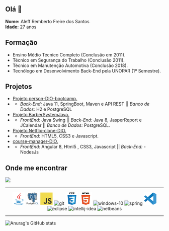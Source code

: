 
## Olá :wave:


 **Nome:**  Aleff Remberto Freire dos Santos <br/>
 **Idade:**  27 anos

## **Formação**
- Ensino Médio Técnico Completo (Conclusão em 2011).
- Técnico em Segurança do Trabalho (Conclusão 2011).
- Técnico em Manutenção Automotiva (Conclusão 2018).
- Tecnólogo em Desenvolvimento Back-End pela UNOPAR (1º Semestre).



## Projetos
-  <a href="https://github.com/AL33H/personAPI-DIO-bootcamp">Projeto person-DIO-bootcamp.</a>
- - *Back-End:* Java 11, SpringBoot, Maven e API REST || *Banco de Dados:* H2 e PostgreSQL
- <a href="https://github.com/AL33H/BarberSystemJava">Projeto BarberSystemJava. </a>
- - *FrontEnd:* Java Swing || *Back-End:* Java 8, JasperReport e JCalendar || *Banco de Dados:* PostgreSQL.
- <a href="https://github.com/AL33H/Netflix-clone-DIO">Projeto Netflix-clone-DIO.</a>
- - *FrontEnd:* HTML5, CSS3 e Javascript.
- <a href="https://github.com/AL33H/course-manager-DIO">course-manager-DIO.</a>
- - *FrontEnd:* Angular 8, Html5 , CSS3, Javascript || *Back-End:* - NodesJs


## Onde me encontrar

<a href="https://www.linkedin.com/in/aleff-remberto-0b60b21b2/" rel="nofollow"><img src="https://camo.githubusercontent.com/c00f87aeebbec37f3ee0857cc4c20b21fefde8a96caf4744383ebfe44a47fe3f/68747470733a2f2f696d672e736869656c64732e696f2f62616467652f2d4c696e6b6564496e2d2532333030373742353f7374796c653d666f722d7468652d6261646765266c6f676f3d6c696e6b6564696e266c6f676f436f6c6f723d7768697465" data-canonical-src="https://img.shields.io/badge/-LinkedIn-%230077B5?style=for-the-badge&amp;logo=linkedin&amp;logoColor=white" style="max-width:100%;"></a>


---



<div align="center">
  
<img src="https://raw.githubusercontent.com/devicons/devicon/master/icons/java/java-original.svg" alt="java" width="40" height="40" style="max-width:100%;">


  <img src="https://raw.githubusercontent.com/devicons/devicon/master/icons/postgresql/postgresql-original-wordmark.svg" alt="postgresql" width="40" height="40" style="max-width:100%;">


<img src="https://raw.githubusercontent.com/devicons/devicon/master/icons/javascript/javascript-original.svg" alt="javascript" width="40" height="40" style="max-width:100%;">

<img src="https://camo.githubusercontent.com/fbfcb9e3dc648adc93bef37c718db16c52f617ad055a26de6dc3c21865c3321d/68747470733a2f2f7777772e766563746f726c6f676f2e7a6f6e652f6c6f676f732f6769742d73636d2f6769742d73636d2d69636f6e2e737667" alt="git" width="40" height="40" data-canonical-src="https://www.vectorlogo.zone/logos/git-scm/git-scm-icon.svg" style="max-width:100%;">
<img 
src="https://raw.githubusercontent.com/devicons/devicon/master/icons/css3/css3-original-wordmark.svg" alt="css3" width="40" height="40" style="max-width:100%;">

<img src="https://raw.githubusercontent.com/devicons/devicon/master/icons/html5/html5-original-wordmark.svg" alt="html5" width="40" height="40" style="max-width:100%;">

<img src="https://camo.githubusercontent.com/24f0dbcc9b4d496da045b86e98c56d026815f4c7d7d9f172fbc7da1d7fea42a5/68747470733a2f2f696d672e69636f6e73382e636f6d2f636f6c6f722f39362f3030303030302f77696e646f77732d31302e706e67" alt="windows-10" width="40" height="40" data-canonical-src="https://img.icons8.com/color/96/000000/windows-10.png" style="max-width:100%;">

<img src="https://camo.githubusercontent.com/4545b55c7771bbd175235c80b518dcbbf2f6ee0b984a51ad9363cba8cb70e67c/68747470733a2f2f7777772e766563746f726c6f676f2e7a6f6e652f6c6f676f732f737072696e67696f2f737072696e67696f2d69636f6e2e737667" alt="spring" width="40" height="40" data-canonical-src="https://www.vectorlogo.zone/logos/springio/springio-icon.svg" style="max-width:100%;">

<img src="https://raw.githubusercontent.com/devicons/devicon/9f4f5cdb393299a81125eb5127929ea7bfe42889/icons/vscode/vscode-original.svg" alt="VS code" height="40" width="40" style="max-width:100%;">

<img src="https://camo.githubusercontent.com/b0dc4ce4f01f85e98ad5f22943eab6a7d2711fae4bffe385c860a0428053265d/68747470733a2f2f7777772e65636c697073652e6f72672f646f776e6c6f6164732f6173736574732f7075626c69632f696d616765732f6c6f676f2d65636c697073652e706e67" alt="eclipse" width="40" height="40" data-canonical-src="https://www.eclipse.org/downloads/assets/public/images/logo-eclipse.png" style="max-width:100%;">

<img src="https://camo.githubusercontent.com/2d852e2c1914f83f4cf267e3567aed81cae2e38038b232e25b0293b39628e0a0/68747470733a2f2f696d672e69636f6e73382e636f6d2f636f6c6f722f39362f3030303030302f696e74656c6c696a2d696465612e706e67" alt="intellij-idea" width="40" height="40" data-canonical-src="https://img.icons8.com/color/96/000000/intellij-idea.png" style="max-width:100%;">

<img src="https://camo.githubusercontent.com/b93135f52d7452584d8afbfd0491131070123ace8aa886762afeedfb944781c3/68747470733a2f2f6e65746265616e732e6170616368652e6f72672f696d616765732f6170616368652d6e65746265616e732e737667" alt="netbeans" width="40" height="40" data-canonical-src="https://netbeans.apache.org/images/apache-netbeans.svg" style="max-width:100%;">


</div>

---

![Anurag's GitHub stats](https://github-readme-stats.vercel.app/api?username=AL33H&show_icons=true&theme=dracula)




